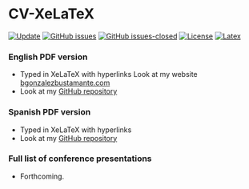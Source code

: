 # CV-XeLaTeX

[![Update](https://img.shields.io/badge/latest%20update-December%202020-orange.svg)](https://github.com/bgonzalezbustamante/CV-XeLaTeX/blob/master/CV-Gonzalez-Bustamante.pdf) [![GitHub issues](https://img.shields.io/github/issues/bgonzalezbustamante/CV-XeLaTeX.svg)](https://github.com/bgonzalezbustamante/CV-XeLaTeX/issues/) [![GitHub issues-closed](https://img.shields.io/github/issues-closed/bgonzalezbustamante/CV-XeLaTeX.svg)](https://github.com/bgonzalezbustamante/CV-XeLaTeX/issues?q=is%3Aissue+is%3Aclosed) [![License](https://img.shields.io/badge/license-CC--BY--4.0-black)](https://github.com/bgonzalezbustamante/CV-XeLaTeX/blob/master/LICENSE.txt) [![Latex](https://img.shields.io/badge/made%20with-LaTeX-1f425f.svg)](https://www.latex-project.org/) 

### English PDF version 
- Typed in XeLaTeX with hyperlinks
Look at my website [bgonzalezbustamante.com](https://bgonzalezbustamante.com) 
- Look at my [GitHub repository](https://github.com/bgonzalezbustamante/CV-XeLaTeX/blob/master/CV-Gonzalez-Bustamante.pdf)

### Spanish PDF version 
- Typed in XeLaTeX with hyperlinks
- Look at my [GitHub repository](https://github.com/bgonzalezbustamante/CV-XeLaTeX/blob/master/spanish/CV-Gonzalez-Bustamante.pdf)

### Full list of conference presentations
- Forthcoming.
